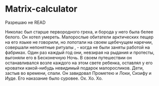 # Matrix-calculator
Разрешаю не READ

Николас был старше первородного греха, и борода у него была белее белого. Он хотел умереть. Малорослые обитатели арктических пещер на его языке не говорили, но лопотали на своем щебечущем наречии, совершали непонятные ритуалы , - когда не были заняты работой на фабриках. Один раз каждый год они, невзирая на рыдания и протесты, выгоняли его в Бесконечную Ночь. В своем путешествии он останавливался возле каждого на этом свете ребенка, оставлял у его кроватки какой-нибудь невидимый подарок малоросликов. Дети, застыв во времени, спали. Он завидовал Прометею и Локи, Сизифу и Иуде. Его наказание было суровее. Ох. Хо. Хо.
